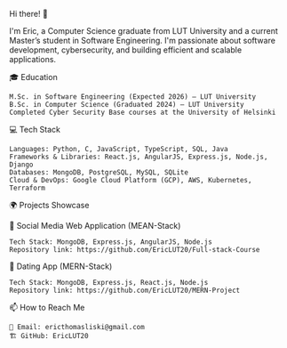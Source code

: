 Hi there! 👋

I'm Eric, a Computer Science graduate from LUT University and a current Master’s student in Software Engineering. I'm passionate about software development, cybersecurity, and building efficient and scalable applications.

🎓 Education

    M.Sc. in Software Engineering (Expected 2026) – LUT University
    B.Sc. in Computer Science (Graduated 2024) – LUT University
    Completed Cyber Security Base courses at the University of Helsinki

💻 Tech Stack

    Languages: Python, C, JavaScript, TypeScript, SQL, Java
    Frameworks & Libraries: React.js, AngularJS, Express.js, Node.js, Django
    Databases: MongoDB, PostgreSQL, MySQL, SQLite
    Cloud & DevOps: Google Cloud Platform (GCP), AWS, Kubernetes, Terraform

🌍 Projects Showcase

🔹 Social Media Web Application (MEAN-Stack)

    Tech Stack: MongoDB, Express.js, AngularJS, Node.js
    Repository link: https://github.com/EricLUT20/Full-stack-Course

🔹 Dating App (MERN-Stack)

    Tech Stack: MongoDB, Express.js, React.js, Node.js
    Repository link: https://github.com/EricLUT20/MERN-Project

📫 How to Reach Me

    📧 Email: ericthomasliski@gmail.com
    🏗️ GitHub: EricLUT20
